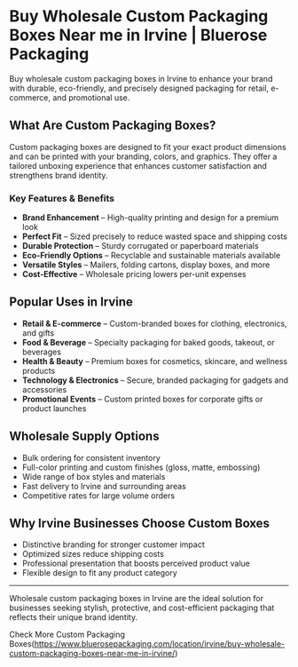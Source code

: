 # Buy Wholesale Custom Packaging Boxes Near me in Irvine | Bluerose Packaging

Buy wholesale custom packaging boxes in Irvine to enhance your brand with durable, eco-friendly, and precisely designed packaging for retail, e-commerce, and promotional use.

## What Are Custom Packaging Boxes?

Custom packaging boxes are designed to fit your exact product dimensions and can be printed with your branding, colors, and graphics. They offer a tailored unboxing experience that enhances customer satisfaction and strengthens brand identity.

### Key Features & Benefits

- **Brand Enhancement** – High-quality printing and design for a premium look  
- **Perfect Fit** – Sized precisely to reduce wasted space and shipping costs  
- **Durable Protection** – Sturdy corrugated or paperboard materials  
- **Eco-Friendly Options** – Recyclable and sustainable materials available  
- **Versatile Styles** – Mailers, folding cartons, display boxes, and more  
- **Cost-Effective** – Wholesale pricing lowers per-unit expenses  

## Popular Uses in Irvine

- **Retail & E-commerce** – Custom-branded boxes for clothing, electronics, and gifts  
- **Food & Beverage** – Specialty packaging for baked goods, takeout, or beverages  
- **Health & Beauty** – Premium boxes for cosmetics, skincare, and wellness products  
- **Technology & Electronics** – Secure, branded packaging for gadgets and accessories  
- **Promotional Events** – Custom printed boxes for corporate gifts or product launches  

## Wholesale Supply Options

- Bulk ordering for consistent inventory  
- Full-color printing and custom finishes (gloss, matte, embossing)  
- Wide range of box styles and materials  
- Fast delivery to Irvine and surrounding areas  
- Competitive rates for large volume orders  

## Why Irvine Businesses Choose Custom Boxes

- Distinctive branding for stronger customer impact  
- Optimized sizes reduce shipping costs  
- Professional presentation that boosts perceived product value  
- Flexible design to fit any product category  

---

Wholesale custom packaging boxes in Irvine are the ideal solution for businesses seeking stylish, protective, and cost-efficient packaging that reflects their unique brand identity.

Check More Custom Packaging Boxes(https://www.bluerosepackaging.com/location/irvine/buy-wholesale-custom-packaging-boxes-near-me-in-irvine/)
